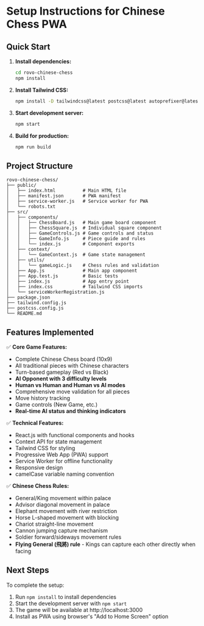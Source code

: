 # Setup Instructions for Chinese Chess PWA

## Quick Start

1. **Install dependencies:**
   ```bash
   cd rovo-chinese-chess
   npm install
   ```

2. **Install Tailwind CSS:**
   ```bash
   npm install -D tailwindcss@latest postcss@latest autoprefixer@latest
   ```

3. **Start development server:**
   ```bash
   npm start
   ```

4. **Build for production:**
   ```bash
   npm run build
   ```

## Project Structure

```
rovo-chinese-chess/
├── public/
│   ├── index.html          # Main HTML file
│   ├── manifest.json       # PWA manifest
│   ├── service-worker.js   # Service worker for PWA
│   └── robots.txt
├── src/
│   ├── components/
│   │   ├── ChessBoard.js   # Main game board component
│   │   ├── ChessSquare.js  # Individual square component
│   │   ├── GameControls.js # Game controls and status
│   │   ├── GameInfo.js     # Piece guide and rules
│   │   └── index.js        # Component exports
│   ├── context/
│   │   └── GameContext.js  # Game state management
│   ├── utils/
│   │   └── gameLogic.js    # Chess rules and validation
│   ├── App.js              # Main app component
│   ├── App.test.js         # Basic tests
│   ├── index.js            # App entry point
│   ├── index.css           # Tailwind CSS imports
│   └── serviceWorkerRegistration.js
├── package.json
├── tailwind.config.js
├── postcss.config.js
└── README.md
```

## Features Implemented

✅ **Core Game Features:**
- Complete Chinese Chess board (10x9)
- All traditional pieces with Chinese characters
- Turn-based gameplay (Red vs Black)
- **AI Opponent with 3 difficulty levels**
- **Human vs Human and Human vs AI modes**
- Comprehensive move validation for all pieces
- Move history tracking
- Game controls (New Game, etc.)
- **Real-time AI status and thinking indicators**

✅ **Technical Features:**
- React.js with functional components and hooks
- Context API for state management
- Tailwind CSS for styling
- Progressive Web App (PWA) support
- Service Worker for offline functionality
- Responsive design
- camelCase variable naming convention

✅ **Chinese Chess Rules:**
- General/King movement within palace
- Advisor diagonal movement in palace
- Elephant movement with river restriction
- Horse L-shaped movement with blocking
- Chariot straight-line movement
- Cannon jumping capture mechanism
- Soldier forward/sideways movement rules
- **Flying General (飛將) rule** - Kings can capture each other directly when facing

## Next Steps

To complete the setup:
1. Run `npm install` to install dependencies
2. Start the development server with `npm start`
3. The game will be available at http://localhost:3000
4. Install as PWA using browser's "Add to Home Screen" option